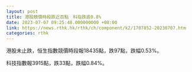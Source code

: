 ```yaml
---
layout: post
title: 港股競價時段跌近百點　科指跌逾0.8%
date: 2023-07-07 09:25:48.000000000 +08:00
link: https://news.rthk.hk/rthk/ch/component/k2/1707852-20230707.htm
categories: rthk
---
```


港股未止跌，恒生指數競價時段報18435點，跌97點，跌幅0.53%。

科技指數報3915點，跌33點，跌幅0.84%。
